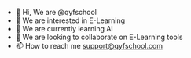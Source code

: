 - 👋 Hi, We are @qyfschool
- 👀 We are interested in E-Learning
- 🌱 We are currently learning AI
- 💞️ We are looking to collaborate on E-Learning tools 
- 📫 How to reach me support@qyfschool.com

<!---
qyfschool/qyfschool is a ✨ special ✨ repository because its `README.md` (this file) appears on your GitHub profile.
You can click the Preview link to take a look at your changes.
--->
